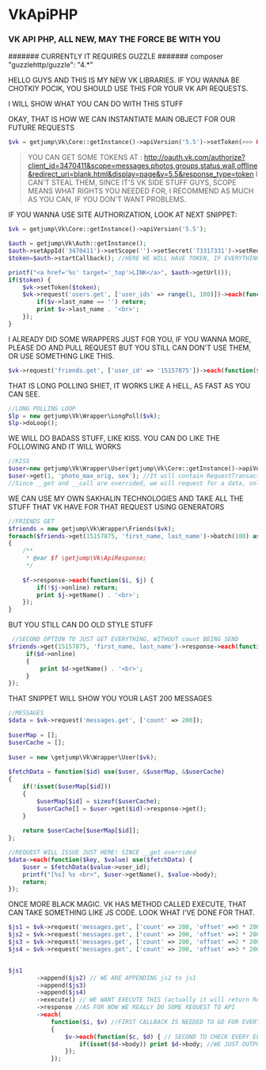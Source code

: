 VkApiPHP
========

### VK API PHP, ALL NEW, MAY THE FORCE BE WITH YOU

####### CURRENTLY IT REQUIRES GUZZLE
####### composer "guzzlehttp/guzzle": "4.*"


HELLO GUYS AND THIS IS MY NEW VK LIBRARIES. IF YOU WANNA BE CHOTKIY POCIK, YOU SHOULD USE THIS FOR YOUR VK API REQUESTS.

I WILL SHOW WHAT YOU CAN DO WITH THIS STUFF

OKAY, THAT IS HOW WE CAN INSTANTIATE MAIN OBJECT FOR OUR FUTURE REQUESTS

```php
$vk = getjump\Vk\Core::getInstance()->apiVersion('5.5')->setToken(>>> HERE YOUR TOKENS GOES <<<);
```

>YOU CAN GET SOME TOKENS AT : 
>http://oauth.vk.com/authorize?client_id=3470411&scope=messages,photos,groups,status,wall,offline&redirect_uri=blank.html&display=page&v=5.5&response_type=token
>I CAN'T STEAL THEM, SINCE IT'S VK SIDE STUFF GUYS, SCOPE MEANS WHAT RIGHTS YOU NEEDED FOR, I RECOMMEND AS MUCH AS YOU CAN, IF YOU DON'T WANT PROBLEMS.

IF YOU WANNA USE SITE AUTHORIZATION, LOOK AT NEXT SNIPPET:

```php
$vk = getjump\Vk\Core::getInstance()->apiVersion('5.5');

$auth = getjump\Vk\Auth::getInstance();
$auth->setAppId('3470411')->setScope('')->setSecret('73317331')->setRedirectUri('http://localhost/test.php'); // SETTING ENV
$token=$auth->startCallback(); //HERE WE WILL HAVE TOKEN, IF EVERYTHING okay

printf("<a href='%s' target='_top'>LINK</a>", $auth->getUrl());
if($token) {
    $vk->setToken($token);
    $vk->request('users.get', ['user_ids' => range(1, 100)])->each(function($i, $v) {
        if($v->last_name == '') return;
        print $v->last_name . '<br>';
    });
}
```

I ALREADY DID SOME WRAPPERS JUST FOR YOU, IF YOU WANNA MORE, PLEASE DO AND PULL REQUEST BUT YOU STILL CAN DON'T USE THEM, OR USE SOMETHING LIKE THIS.

```php
$vk->request('friends.get', ['user_id' => '15157875'])->each(function($i, $v) {});
```

THAT IS LONG POLLING SHIET, IT WORKS LIKE A HELL, AS FAST AS YOU CAN SEE.
```php
//LONG POLLING LOOP
$lp = new getjump\Vk\Wrapper\LongPoll($vk);
$lp->doLoop();
```
 
WE WILL DO BADASS STUFF, LIKE KISS. YOU CAN DO LIKE THE FOLLOWING AND IT WILL WORKS
```php
//KISS
$user=new getjump\Vk\Wrapper\User(getjump\Vk\Core::getInstance()->apiVersion('5.5'));
$user->get(1, 'photo_max_orig, sex'); //It will contain RequestTransaction, and will wait for your action, like getting response ->response or calling ->each(callback)
//Since __get and __call are overrided, we will request for a data, only when it neeeded
```
 
WE CAN USE MY OWN SAKHALIN TECHNOLOGIES AND TAKE ALL THE STUFF THAT VK HAVE FOR THAT REQUEST USING GENERATORS
```php
//FRIENDS GET
$friends = new getjump\Vk\Wrapper\Friends($vk);
foreach($friends->get(15157875, 'first_name, last_name')->batch(100) as $f) //BATCH MEAN $f WILL CONTAIN JUST 100 ELEMENTS, AND REQUEST WILL MADE FOR 100 ELEMENTS
{
    /**
     * @var $f \getjump\Vk\ApiResponse;
     */
 
    $f->response->each(function($i, $j) {
        if(!$j->online) return;
        print $j->getName() . '<br>';
    });
}
```

BUT YOU STILL CAN DO OLD STYLE STUFF
```php
 //SECOND OPTION TO JUST GET EVERYTHING, WITHOUT count BEING SEND
$friends->get(15157875, 'first_name, last_name')->response->each(function($i, $d) {
     if($d->online)
     {
         print $d->getName() . '<br>';
     }
});
```
 
THAT SNIPPET WILL SHOW YOU YOUR LAST 200 MESSAGES
```php
//MESSAGES
$data = $vk->request('messages.get', ['count' => 200]);
 
$userMap = [];
$userCache = [];
 
$user = new \getjump\Vk\Wrapper\User($vk);
 
$fetchData = function($id) use($user, &$userMap, &$userCache)
{
    if(!isset($userMap[$id]))
    {
        $userMap[$id] = sizeof($userCache);
        $userCache[] = $user->get($id)->response->get();
    }
 
    return $userCache[$userMap[$id]];
};

//REQUEST WILL ISSUE JUST HERE! SINCE __get overrided
$data->each(function($key, $value) use($fetchData) {
    $user = $fetchData($value->user_id);
    printf("[%s] %s <br>", $user->getName(), $value->body);
    return;
});
```

ONCE MORE BLACK MAGIC. VK HAS METHOD CALLED EXECUTE, THAT CAN TAKE SOMETHING LIKE JS CODE. LOOK WHAT I'VE DONE FOR THAT.

```php
$js1 = $vk->request('messages.get', ['count' => 200, 'offset' =>0 * 200])->toJs(); //IT WILL RETURN VkJs object
$js2 = $vk->request('messages.get', ['count' => 200, 'offset' =>1 * 200])->toJs();
$js3 = $vk->request('messages.get', ['count' => 200, 'offset' =>2 * 200])->toJs();
$js4 = $vk->request('messages.get', ['count' => 200, 'offset' =>3 * 200])->toJs();


$js1
        ->append($js2) // WE ARE APPENDING js2 to js1
        ->append($js3)
        ->append($js4) 
        ->execute() // WE WANT EXECUTE THIS (actually it will return RequestTransaction)
        ->response //AS FOR NOW WE REALLY DO SOME REQUEST TO API 
        ->each(
            function($i, $v) //FIRST CALLBACK IS NEEDED TO GO FOR EVERY PART OF RESPONSE, ARRAY WITH 4-ELS IN OUR CASE
            {
                $v->each(function($c, $d) { // SECOND TO CHECK EVERY ELEMENTS IN ARRAY WITH 200 ELEMENTS
                    if(isset($d->body)) print $d->body; //WE JUST OUTPUTTING MESSAGE IF IT SET
                });
            });
            
```
